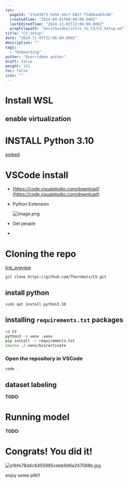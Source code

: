 ```yaml
---
sys:
  pageId: "17ed3673-5e94-44cf-b817-f54bbaa03c06"
  createdTime: "2024-09-01T00:08:00.000Z"
  lastEditedTime: "2024-11-03T22:06:00.000Z"
  propFilepath: "docs/Guides/intro_to_CV/CV_Setup.md"
title: "CV_Setup"
date: "2024-11-03T22:06:00.000Z"
description: ""
tags:
  - "Onboarding"
author: "Overridden author"
draft: false
weight: 161
toc: false
icon: ""
---
```


# Install WSL

## enable virtualization

# INSTALL Python 3.10

[embed](https://www.rose-hulman.edu/class/csse/csse132/2425a/labs/prelab1-wsl2.html)

# VSCode install

- [https://code.visualstudio.com/download](https://code.visualstudio.com/download)
- Python Extension

	![image.png](https://prod-files-secure.s3.us-west-2.amazonaws.com/d518164a-d88e-44d1-a4ee-3adb3bd8bce0/d82b6650-a5e4-4d3c-b8c9-93d817dae00e/image.png?X-Amz-Algorithm=AWS4-HMAC-SHA256&X-Amz-Content-Sha256=UNSIGNED-PAYLOAD&X-Amz-Credential=ASIAZI2LB4664KO4GSRP%2F20250703%2Fus-west-2%2Fs3%2Faws4_request&X-Amz-Date=20250703T101045Z&X-Amz-Expires=3600&X-Amz-Security-Token=IQoJb3JpZ2luX2VjEAkaCXVzLXdlc3QtMiJIMEYCIQC5EpzBp9jcZwuLDOxUG7Dub9m0ZAivnDg%2FTlu5XdaYKAIhAP2VyIW6pMGIAorC07iRQgIificqYabp1SDLkWg1n5jGKv8DCBIQABoMNjM3NDIzMTgzODA1Igyzm7rzc4LxM4Kf3gIq3AP1x3PYRG7PfZ%2BRVCeUjRVq4A1gKBzx5N0y06v1M938sSjqY2iKmq4FSetld9NImFgu0A3Vn1sr6AwaDjplZwbS9C1aZ4FE8Htp9Jg6qV9Zu3u3Z5HvZgUXOfY7Hy5MbfRUqnKJ1NagmMSW8AeB82976ATTJx86UQKpVQQyPDxs%2Fu%2Fb1JVHlHCKGzB2NTJ6YmIvaXI%2Bj8Ck3hPU3m%2BtMdUKk01%2F1zvruwfEAdNh%2Fk%2BmxOL8GTGFkXVxgPHxdTSESEbUG%2BMxEe2vs036w30u%2FKh5rJQe6p7oo8VfbMQd8mhkZr0OQaswfnz2ouPfEZveG9JO5fiXTblgO%2Fcij407vnS1a1by%2BuNuMaVJJNfB7SXTsHwiBrnaMOza9GxtQWkyFOclalL6HgMXOG8xIQylipuA%2BQhxicZY%2FUS7ehyPZ%2Fb26fh1uiRT9x%2BV85bLiukVj1gxsDmFpFVvK5picN17pcdSHpscU6sLm7wSdLQ8LZ5Hfsv5uYO5YAhkwGLb25IENgXYZlgvmQ8wkgCPOFjJFpSjruQsS%2BaXq6u7eg4fhdD7MRTnHstpJ68VBheEM4SRuytU86JkydEqG0lghRC6fjft4kn8vF%2FO4t5r6RC8JnJpGfdFAJo5Yjpln8C2TDDTiJnDBjqkAfYTy0%2BUx9j6%2FBUjPf4sFvSQPqHVev7cGO5bB5guZCQhKG3vFSrNhRG7mPCCzsUKqfnUK4AY7ysDOyPcw8YMsj2GsyoCmdahVDH9iz3pGd%2BJwR0X8d6jqg7ZnZdXOJnC7G2AVYalmMm977RUT%2B%2F1Meaj9SD4qUn4H0AMBjL8bCa8EWMkUkwzN5z%2BBaztWshqotUA5sg8saIIK3m%2FsaY5wekRwc5Y&X-Amz-Signature=ea6a41417c52f47b855b88d7a1f703ed064b6ad403286d94475636e7169c8355&X-Amz-SignedHeaders=host&x-amz-checksum-mode=ENABLED&x-id=GetObject)
- Get people
- 

# Cloning the repo

[link_preview](https://github.com/Thornbots/CV/)

```bash
git clone https://github.com/Thornbots/CV.git
```

## install python

```bash
sudo apt install python3.10
```

## installing `requirements.txt` packages

```bash
cd CV
python3 -m venv .venv
pip install -r requirements.txt
source ./.venv/bin/activate
```

### Open the repository in VSCode

```bash
code .
```

## dataset labeling  

**TODO:**

# Running model

**TODO:**

# Congrats! You did it!

![e1bfe78d4c6455985cebb9d6a247088b.jpg](https://prod-files-secure.s3.us-west-2.amazonaws.com/d518164a-d88e-44d1-a4ee-3adb3bd8bce0/7d1ce04e-65d6-40c8-814d-754280e9515a/e1bfe78d4c6455985cebb9d6a247088b.jpg?X-Amz-Algorithm=AWS4-HMAC-SHA256&X-Amz-Content-Sha256=UNSIGNED-PAYLOAD&X-Amz-Credential=ASIAZI2LB46664VEGHNH%2F20250703%2Fus-west-2%2Fs3%2Faws4_request&X-Amz-Date=20250703T101044Z&X-Amz-Expires=3600&X-Amz-Security-Token=IQoJb3JpZ2luX2VjEAkaCXVzLXdlc3QtMiJGMEQCIFM%2B1YnZM%2FqFja%2F%2FUIl9JoQwuKJDgjM9xINk9i%2FqPi4oAiBleaHX7gvYeX%2FWn5apH1hn2T8ZC6pYpUK1%2B%2BzuqBZi%2BCr%2FAwgSEAAaDDYzNzQyMzE4MzgwNSIMg09PyT4d5Duw9f10KtwDc0aZpfK1kszNvU8Vek%2BxLes2cT3w5EIkXKWUygBNua0xXAkl5jkHvkLuMsZR4%2FJv8Cv4oX8yj8utAcbMR%2F4%2B46ASIcfCdobtzGiV6vwCVvPI5g%2F0PC8mOr2l0VgZwTgTqx8XsI1%2BkOUGgtSMI%2BfEOSJ5JLCtWyEcXWN8%2FqnXoWvUDVLJRkUpbsC1dhbWuA%2FUHS9XJi1FiOVtpwjG07IZi5qC%2BaTsyQ9r%2F4jJ61Xy7z%2BTQE2Xtrj6Uea5tK0nSI08HGgsu3RQ0t2qsf%2FAflTPLKcRh0MBj%2FlbroIlOmu087gmLW7Q3KoAur6uyzrRVEoaVvLhhQCwO3ka4DTB0hN0v966aQxDt0h4atk99yadgiCEM7KzZ5OClCRwYRNLw6zFJH18c0nsdG3Qnfeb1%2B2YdVjiUFiaAy2fEjaDhYrdTB889MoOJVsW0trbRCPH3Khg5hPBwL7bhhqv9AEwkvwNB8t4VNo0ZkUY%2FZThp3dqFzjvz9PTXUXSSJumW4WZy89cQIn%2Fk56xDr%2F5rKiUSkg9FYkIr1qrD2KQK3QHMORiLhEqWUKdLTKlaRnPyU0J3vWiSwk2%2Fu%2BK65UZHSvkUzIagnkoyKl3Gn2%2BciPiRQdS3yo2uOi8x5qAOPE3rRswnIiZwwY6pgEvn1fneV8tPdmWkWvMTfj0n6mL1ClJL7axuNZ6hWNeYPgI7EWp6FPUn55xPwdoKfWxM8JGAbQr9npIvlVioEFal1r5u49LBOHAPrST8kQDejNEuLDDOczoLn2YyNlm9JIWipC8SJDECAwmT39%2FwzjyitqseHehsAIhd2MmJYyRZy%2FPrE%2FFlK038Pb%2BVOiAfDzu05LtokNB%2BVluJbPMt9I2QESEZB%2Ff&X-Amz-Signature=d90222662b413de829347583e30a9691aa47be643d95fc6b83a0e7cc09023224&X-Amz-SignedHeaders=host&x-amz-checksum-mode=ENABLED&x-id=GetObject)

enjoy some pilk!!
